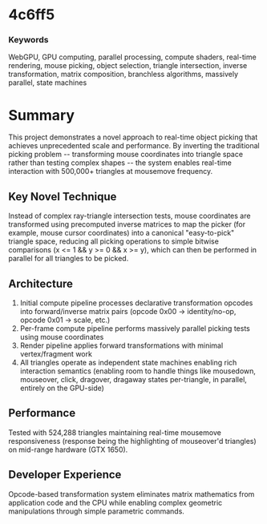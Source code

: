 # 4c6ff5
### Keywords
WebGPU, GPU computing, parallel processing, compute shaders, real-time rendering, mouse picking, object selection, triangle intersection, inverse transformation, matrix composition, branchless algorithms, massively parallel, state machines

# Summary
This project demonstrates a novel approach to real-time object picking that achieves unprecedented scale and performance. By inverting the traditional picking problem -- transforming mouse coordinates into triangle space rather than testing complex shapes -- the system enables real-time interaction with 500,000+ triangles at mousemove frequency.

## Key Novel Technique
Instead of complex ray-triangle intersection tests, mouse coordinates are transformed using precomputed inverse matrices to map the picker (for example, mouse cursor coordinates) into a canonical "easy-to-pick" triangle space, reducing all picking operations to simple bitwise comparisons (x <= 1 && y >= 0 && x >= y), which can then be performed in parallel for all triangles to be picked.

## Architecture
1. Initial compute pipeline processes declarative transformation opcodes into forward/inverse matrix pairs (opcode 0x00 → identity/no-op, opcode 0x01 → scale, etc.)
2. Per-frame compute pipeline performs massively parallel picking tests using mouse coordinates
3. Render pipeline applies forward transformations with minimal vertex/fragment work
4. All triangles operate as independent state machines enabling rich interaction semantics (enabling room to handle things like mousedown, mouseover, click, dragover, dragaway states per-triangle, in parallel, entirely on the GPU-side)

## Performance
Tested with 524,288 triangles maintaining real-time mousemove responsiveness (response being the highlighting of mouseover'd triangles) on mid-range hardware (GTX 1650).

## Developer Experience
Opcode-based transformation system eliminates matrix mathematics from application code and the CPU while enabling complex geometric manipulations through simple parametric commands.
